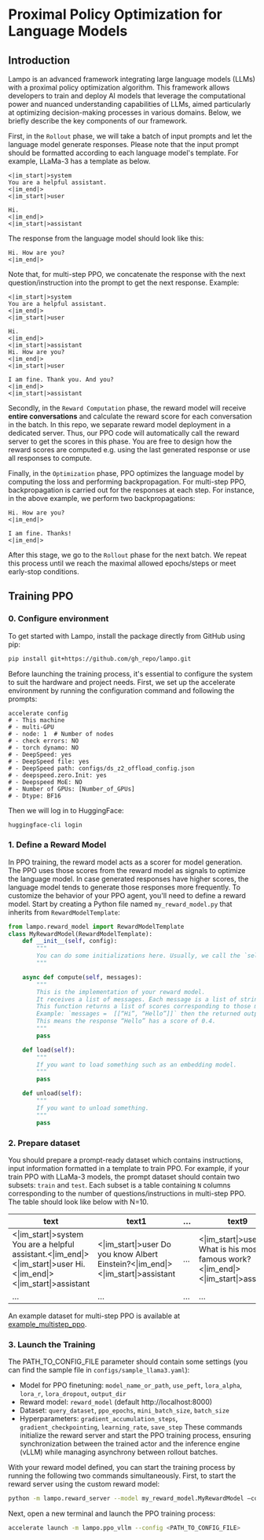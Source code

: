 # Proximal Policy Optimization for Language Models

## Introduction
Lampo is an advanced framework integrating large language models (LLMs) with a proximal policy optimization algorithm. This framework allows developers to train and deploy AI models that leverage the computational power and nuanced understanding capabilities of LLMs, aimed particularly at optimizing decision-making processes in various domains. Below, we briefly describe the key components of our framework.

First, in the `Rollout` phase, we will take a batch of input prompts and let the language model generate responses. Please note that the input prompt should be formatted according to each language model's template. For example, LLaMa-3 has a template as below.
```
<|im_start|>system 
You are a helpful assistant.
<|im_end|>
<|im_start|>user

Hi.
<|im_end|>
<|im_start|>assistant
```
The response from the language model should look like this:
```
Hi. How are you?
<|im_end|>
```

Note that, for multi-step PPO, we concatenate the response with the next question/instruction into the prompt to get the next response. Example:
```
<|im_start|>system 
You are a helpful assistant.
<|im_end|>
<|im_start|>user

Hi.
<|im_end|>
<|im_start|>assistant
Hi. How are you?
<|im_end|>
<|im_start|>user

I am fine. Thank you. And you?
<|im_end|>
<|im_start|>assistant
```

Secondly, in the `Reward Computation` phase, the reward model will receive **entire conversations** and calculate the reward score for each conversation in the batch. In this repo, we separate reward model deployment in a dedicated server. Thus, our PPO code will automatically call the reward server to get the scores in this phase. You are free to design how the reward scores are computed e.g. using the last generated response or use all responses to compute.

Finally, in the `Optimization` phase, PPO optimizes the language model by computing the loss and performing backpropagation. For multi-step PPO, backpropagation is carried out for the responses at each step. For instance, in the above example, we perform two backpropagations:
```
Hi. How are you?
<|im_end|>
```
```
I am fine. Thanks!
<|im_end|>
```
After this stage, we go to the `Rollout` phase for the next batch. We repeat this process until we reach the maximal allowed epochs/steps or meet early-stop conditions.
## Training PPO
### 0. Configure environment
To get started with Lampo, install the package directly from GitHub using pip:
```bash
pip install git+https://github.com/gh_repo/lampo.git
```
Before launching the training process, it's essential to configure the system to suit the hardware and project needs. First, we set up the accelerate environment by running the configuration command and following the prompts:
```
accelerate config
# - This machine
# - multi-GPU
# - node: 1  # Number of nodes
# - check errors: NO
# - torch dynamo: NO
# - DeepSpeed: yes
# - DeepSpeed file: yes
# - DeepSpeed path: configs/ds_z2_offload_config.json
# - deepspeed.zero.Init: yes
# - Deepspeed MoE: NO
# - Number of GPUs: [Number_of_GPUs]
# - Dtype: BF16
```
Then we will log in to HuggingFace:
```bash
huggingface-cli login
```
### 1. Define a Reward Model
In PPO training, the reward model acts as a scorer for model generation. The PPO uses those scores from the reward model as signals to optimize the language model. In case generated responses have higher scores, the language model tends to generate those responses more frequently. To customize the behavior of your PPO agent, you'll need to define a reward model. Start by creating a Python file named `my_reward_model.py` that inherits from `RewardModelTemplate`:
```python
from lampo.reward_model import RewardModelTemplate
class MyRewardModel(RewardModelTemplate):
    def __init__(self, config):
        """
        You can do some initializations here. Usually, we call the `self.load()` function here.
        """

    async def compute(self, messages):
        """
        This is the implementation of your reward model. 
        It receives a list of messages. Each message is a list of string (List[str]).
        This function returns a list of scores corresponding to those messages.
        Example: `messages =  [[“Hi”, “Hello”]]` then the returned output looks like `[0.4]`. 
        This means the response “Hello” has a score of 0.4.
        """
        pass

    def load(self):
        """
        If you want to load something such as an embedding model.
        """
        pass

    def unload(self):
        """
        If you want to unload something.
        """
        pass
```
### 2. Prepare dataset
You should prepare a prompt-ready dataset which contains instructions, input information formatted in a template to train PPO. For example, if your train PPO with LLaMa-3 models, the prompt dataset should contain two subsets: `train` and `test`. Each subset is a table containing `N` columns corresponding to the number of questions/instructions in multi-step PPO. The table should look like below with N=10.

| text    | text1 | … | text9 |
| -------- | ------- | ------- | -------|
| <\|im_start\|>system You are a helpful assistant.<\|im_end\|> <\|im_start\|>user Hi.<\|im_end\|> <\|im_start\|>assistant  | <\|im_start\|>user Do you know Albert Einstein?<\|im_end\|> <\|im_start\|>assistant    | … | <\|im_start\|>user What is his most famous work?<\|im_end\|> <\|im_start\|>assistant |
| …    | … | … | … |


An example dataset for multi-step PPO is available at [example_multistep_ppo](https://huggingface.co/datasets/gh_repo/example_multistep_ppo).
### 3. Launch the Training
The PATH_TO_CONFIG_FILE parameter should contain some settings (you can find the sample file in `configs/sample_llama3.yaml`):
* Model for PPO finetuning: `model_name_or_path`, `use_peft`, `lora_alpha`, `lora_r`, `lora_dropout`, `output_dir`
* Reward model: `reward_model` (default http://localhost:8000)
* Dataset: `query_dataset`, `ppo_epochs`, `mini_batch_size`, `batch_size`
* Hyperparameters: `gradient_accumulation_steps`, `gradient_checkpointing`, `learning_rate`, `save_step`
These commands initialize the reward server and start the PPO training process, ensuring synchronization between the trained actor and the inference engine (vLLM) while managing asynchrony between rollout batches.

With your reward model defined, you can start the training process by running the following two commands simultaneously. First, to start the reward server using the custom reward model:
```bash
python -m lampo.reward_server --model my_reward_model.MyRewardModel –config <PATH_TO_CONFIG_FILE>
```
Next, open a new terminal and launch the PPO training process:
```bash
accelerate launch -m lampo.ppo_vllm --config <PATH_TO_CONFIG_FILE>
```
